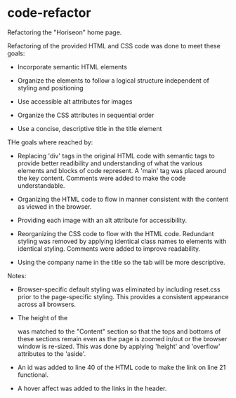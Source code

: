 # code-refactor

Refactoring the "Horiseon" home page.

Refactoring of the provided HTML and CSS code was done to meet these goals:

- Incorporate semantic HTML elements

- Organize the elements to follow a logical structure independent of styling and positioning

- Use accessible alt attributes for images

- Organize the CSS attributes in sequential order

- Use a concise, descriptive title in the title element


THe goals where reached by:

- Replacing 'div' tags in the original HTML code with semantic tags to provide better readibility and understanding of what the various elements and blocks of code represent.  A 'main' tag was placed around the key content.  Comments were added to make the code understandable.

- Organizing the HTML code to flow in manner consistent with the content as viewed in the browser.

- Providing each image with an alt attribute for accessibility.

- Reorganizing the CSS code to flow with the HTML code.  Redundant styling was removed by applying identical class names to elements with identical styling.  Comments were added to improve readability.

- Using the company name in the title so the tab will be more descriptive.

Notes:
- Browser-specific default styling was eliminated by including reset.css prior to the page-specific styling.  This provides a consistent appearance across all browsers.

- The height of the <aside class="benefits"> was matched to the "Content" section so that the tops and bottoms of these sections remain even as the page is zoomed in/out or the browser window is re-sized.  This was done by applying 'height' and 'overflow' attributes to the 'aside'.

- An id was added to line 40 of the HTML code to make the link on line 21 functional.

- A hover affect was added to the links in the header.

